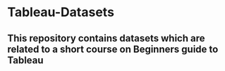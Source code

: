 # Tableau-Datasets
## This repository contains datasets which are related to a short course on Beginners guide to Tableau
